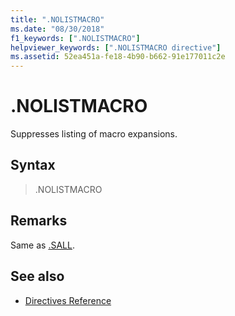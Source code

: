 ```yaml
---
title: ".NOLISTMACRO"
ms.date: "08/30/2018"
f1_keywords: [".NOLISTMACRO"]
helpviewer_keywords: [".NOLISTMACRO directive"]
ms.assetid: 52ea451a-fe18-4b90-b662-91e177011c2e
---
```

# .NOLISTMACRO

Suppresses listing of macro expansions.

## Syntax

> .NOLISTMACRO

## Remarks

Same as [.SALL](../../assembler/masm/dot-sall.md).

## See also

- [Directives Reference](../../assembler/masm/directives-reference.md)
